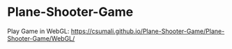 # Plane-Shooter-Game
Play Game in WebGL: https://csumali.github.io/Plane-Shooter-Game/Plane-Shooter-Game/WebGL/
